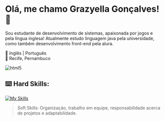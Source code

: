 # Olá, me chamo Grazyella Gonçalves! 🌿
Sou estudante de desenvolvimento de sistemas, apaixonada por jogos e pela língua inglesa! 
Atualmente estudo linguagem java pela universidade, como também desenvolvimento front-end pela alura.


📖 Inglês | Português
<br/> 📍 Recife, Pernambuco


<img align='center' alt='html5' src='https://i.pinimg.com/originals/93/9e/92/939e9273e3d6ef4f281cda31e9e62488.gif'/>

## :keyboard: Hard Skills:

[![My Skills](https://skillicons.dev/icons?i=java,css,html,figma,idea,vscode&theme=dark)](https://skillicons.dev)
> Soft Skills: Organização, trabalho em equipe, responsabilidade acerca de projetos e adaptabilidade.

</div> <br/>


## 
